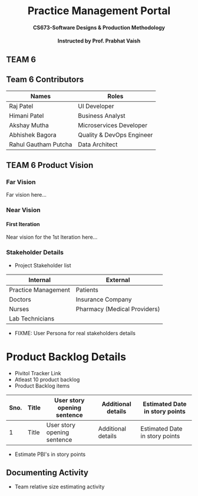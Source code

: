 <h1 align=center>Practice Management Portal</h1>
<h4 align=center>CS673-Software Designs &amp; Production Methodology</h4>
<h4 align=center>Instructed by Prof. Prabhat Vaish</h4>

## TEAM 6

## Team 6 Contributors
<table>
  <thead>
    <tr><th>Names</th><th>Roles</th></tr>
  </thead>
  <tbody>
    <tr><td>Raj Patel</td><td>UI Developer</td></tr>
    <tr><td>Himani Patel</td><td>Business Analyst</td></tr>
    <tr><td>Akshay Mutha</td><td>Microservices Developer</td></tr>
    <tr><td>Abhishek Bagora</td><td>Quality & DevOps Engineer</td></tr>
    <tr><td>Rahul Gautham Putcha</td><td>Data Architect</td></tr>
  </tbody>
</table>


## TEAM 6 Product Vision
### Far Vision
Far vision here...

### Near Vision
#### First Iteration
Near vision for the 1st Iteration here...

### Stakeholder Details
- Project Stakeholder list
<table>
  <thead>
    <tr><th>Internal</th><th>External</th></tr>
  </thead>
  <tbody>
    <tr><td>Practice Management</td><td>Patients</td></tr>
    <tr><td>Doctors</td><td>Insurance Company</td></tr>
    <tr><td>Nurses</td><td>Pharmacy (Medical Providers)</td></tr>
    <tr><td>Lab Technicians</td><td></td></tr>
  </tbody>
</table>

- FIXME: User Persona for real stakeholders details

# Product Backlog Details
- Pivitol Tracker Link
- Atleast 10 product backlog
- Product Backlog items
<table>
  <thead>
    <tr><th>Sno.</th><th>Title</th><th>User story opening sentence</th><th>Additional details</th><th>Estimated Date in story points</th></tr>
  </thead>
  <tbody>
    <tr><td>1</td><td>Title</td><td>User story opening sentence</td><td>Additional details</td><td>Estimated Date in story points</td></tr>
  </tbody>
</table>

- Estimate PBI's in story points

## Documenting Activity 
- Team relative size estimating activity

